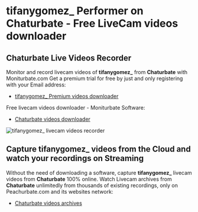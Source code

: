 # tifanygomez_ Performer on Chaturbate - Free LiveCam videos downloader

## Chaturbate Live Videos Recorder

Monitor and record livecam videos of **tifanygomez_** from **Chaturbate** with Moniturbate.com
Get a premium trial for free by just and only registering with your Email address:
* [tifanygomez_ Premium videos downloader](https://moniturbate.com/request-demo-licence-key.html)

Free livecam videos downloader - Moniturbate Software:
* [Chaturbate videos downloader](https://moniturbate.com/moniturbate-download-software.html)

![tifanygomez_ livecam videos recorder](https://peachurnet.com/templates/moniturbate-software.png)


## Capture tifanygomez_ videos from the Cloud and watch your recordings on Streaming

Without the need of downloading a software, capture **tifanygomez_** livecam videos from **Chaturbate** 100% online.
Watch Livecam archives from **Chaturbate** unlimitedly from thousands of existing recordings, only on Peachurbate.com and its websites network:
* [Chaturbate videos archives](https://peachurnet.com/)